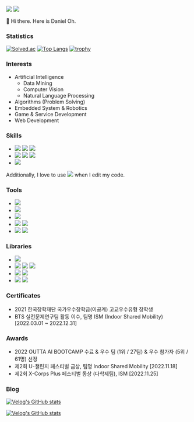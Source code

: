 <a href="ohdoyoel@gmail.com" target="_blank"><img src="https://img.shields.io/badge/ohdoyoel@gmail.com-EA4335?style=flat-square&logo=gmail&logoColor=white"/></a>
<a href="instagram.com" target="_blank"><img src="https://img.shields.io/badge/daniel.0h-E4405F?style=flat-square&logo=instagram&logoColor=white"/></a>

👋 Hi there. Here is Daniel Oh.

### Statistics

[![Solved.ac](http://mazassumnida.wtf/api/v2/generate_badge?boj=ohdoyoel)](https://solved.ac/ohdoyoel)
[![Top Langs](https://github-readme-stats.vercel.app/api/top-langs/?username=ohdoyoel&layout=compact)](https://github.com/anuraghazra/github-readme-stats)
[![trophy](https://github-profile-trophy.vercel.app/?username=ohdoyoel)](https://github.com/ryo-ma/github-profile-trophy)

### Interests

- Artificial Intelligence
  - Data Mining
  - Computer Vision
  - Natural Language Processing
- Algorithms (Problem Solving)
- Embedded System & Robotics
- Game & Service Development
- Web Development

### Skills

- <a href="" target="_blank"><img src="https://img.shields.io/badge/C-A8B9CC?style=flat-square&logo=C&logoColor=black"/></a>
<a href="" target="_blank"><img src="https://img.shields.io/badge/C++-00599C?style=flat-square&logo=Cplusplus&logoColor=white"/></a>
<a href="" target="_blank"><img src="https://img.shields.io/badge/Csharp-239120?style=flat-square&logo=csharp&logoColor=white"/></a>
- <a href="" target="_blank"><img src="https://img.shields.io/badge/JavaScript-F7DF1E?style=flat-square&logo=javascript&logoColor=black"/></a>
<a href="" target="_blank"><img src="https://img.shields.io/badge/TypeScript-3178C6?style=flat-square&logo=typescript&logoColor=white"/></a>
<a href="" target="_blank"><img src="https://img.shields.io/badge/Dart-0175C2?style=flat-square&logo=dart&logoColor=white"/></a>
- <a href="" target="_blank"><img src="https://img.shields.io/badge/Python-3776AB?style=flat-square&logo=python&logoColor=white"/></a>

Additionally, I love to use <img src="https://img.shields.io/badge/Vim-019733?style=flat-square&logo=vim&logoColor=white"/> when I edit my code.

### Tools

- <a href="" target="_blank"><img src="https://img.shields.io/badge/Unity-FFFFFF?style=flat-square&logo=unity&logoColor=black"/></a>
- <a href="" target="_blank"><img src="https://img.shields.io/badge/Jupyter-F37626?style=flat-square&logo=jupyter&logoColor=white"/></a>
- <a href="" target="_blank"><img src="https://img.shields.io/badge/Flutter-02569B?style=flat-square&logo=flutter&logoColor=white"/></a>
- <a href="" target="_blank"><img src="https://img.shields.io/badge/ArmMBED-0091BD?style=flat-square&logo=arm&logoColor=white"/></a>
<a href="" target="_blank"><img src="https://img.shields.io/badge/Arduino-00878F?style=flat-square&logo=arduino&logoColor=white"/></a>
- <a href="" target="_blank"><img src="https://img.shields.io/badge/Storybook-FF4785?style=flat-square&logo=storybook&logoColor=white"/></a>
<a href="" target="_blank"><img src="https://img.shields.io/badge/Figma-F24E1E?style=flat-square&logo=figma&logoColor=white"/></a>

### Libraries

- <a href="" target="_blank"><img src="https://img.shields.io/badge/OpenCV-5C3EE8?style=flat-square&logo=opencv&logoColor=white"/></a>
- <a href="" target="_blank"><img src="https://img.shields.io/badge/scikitlearn-F7931E?style=flat-square&logo=scikitlearn&logoColor=white"/></a>
<a href="" target="_blank"><img src="https://img.shields.io/badge/Keras-D00000?style=flat-square&logo=keras&logoColor=white"/></a>
<a href="" target="_blank"><img src="https://img.shields.io/badge/PyTorch-EE4C2C?style=flat-square&logo=pytorch&logoColor=white"/></a>
- <a href="" target="_blank"><img src="https://img.shields.io/badge/NumPy-013243?style=flat-square&logo=numpy&logoColor=white"/></a>
<a href="" target="_blank"><img src="https://img.shields.io/badge/Pandas-150458?style=flat-square&logo=pandas&logoColor=white"/></a>
- <a href="" target="_blank"><img src="https://img.shields.io/badge/React-61DAFB?style=flat-square&logo=react&logoColor=white"/></a>
<a href="" target="_blank"><img src="https://img.shields.io/badge/Next.js-000000?style=flat-square&logo=nextdotjs&logoColor=white"/></a>
<!--<a href="" target="_blank"><img src="https://img.shields.io/badge/StyledComponents-DB7093?style=flat-square&logo=styled-components&logoColor=white"/></a>-->

### Certificates

- 2021 한국장학재단 국가우수장학금(이공계) 고교우수유형 장학생
- BTS 실전문제연구팀 활동 이수, 팀명 ISM (Indoor Shared Mobility) [2022.03.01 ~ 2022.12.31]

### Awards

- 2022 OUTTA AI BOOTCAMP 수료 & 우수 팀 (1위 / 27팀) & 우수 참가자 (5위 / 61명) 선정
- 제2회 U-챌린지 페스티벌 금상, 팀명 Indoor Shared Mobility [2022.11.18]
- 제2회 X-Corps Plus 페스티벌 동상 (다학제팀), ISM [2022.11.25]

### Blog

[![Velog's GitHub stats](https://velog-readme-stats.vercel.app/api/badge?name=ohdoyoel)](https://velog.io/@ohdoyoel)

[![Velog's GitHub stats](https://velog-readme-stats.vercel.app/api?name=ohdoyoel)](https://velog-readme-stats.vercel.app/api/redirect?name=ohdoyoel)



<!--
![GitHub stats](https://github-readme-stats.vercel.app/api?username=ohdoyoel\&rank_icon=github)
![wakatime stats](https://github-readme-stats.vercel.app/api/wakatime?username=ohdoyoel\&layout=compact)

![GitHub stats](https://github-readme-stats.vercel.app/api?username=ohdoyoel&show_icons=true&theme=radical) -->
